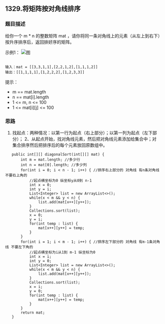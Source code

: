 ## 1329.将矩阵按对角线排序

### 题目描述
给你一个 m * n 的整数矩阵 mat ，请你将同一条对角线上的元素（从左上到右下）按升序排序后，返回排好序的矩阵。

示例1：
![图](https://assets.leetcode-cn.com/aliyun-lc-upload/uploads/2020/01/25/1482_example_1_2.png)
```

输入：mat = [[3,3,1,1],[2,2,1,2],[1,1,1,2]]
输出：[[1,1,1,1],[1,2,2,2],[1,2,3,3]]
```


提示：
* m == mat.length
* n == mat[i].length
* 1 <= m, n <= 100
* 1 <= mat[i][j] <= 100


### 思路
1. 找起点：两种情况：以第一行为起点（右上部分）；以第一列为起点（左下部分）；
2、从起点开始，找对角线元素，然后把对角线元素添加给集合中；对集合排序然后把排序后的每个元素放回原数组中。
```   
   public int[][] diagonalSort(int[][] mat) {
       int m = mat.length; //多少行 
       int n = mat[0].length; //多少列 
       for(int i = 0; i < n - 1; i++) { //排序右上部分的 对角线 有n条对角线 不要右上角的
           //起点横坐标为0 纵坐标y从0到 n-1
           int x = 0;
           int y = i;
           List<Integer> list = new ArrayList<>();
           while(x < m && y < n) {
               list.add(mat[x++][y++]);
           }
           Collections.sort(list);
           x = 0;
           y = i;
           for(int temp : list) {
               mat[x++][y++] = temp;
           }
       }
       for(int i = 1; i < m - 1; i++) { //排序左下部分的 对角线 有m-1条对角线 不要左下角的
           //起点横坐标为i从1到 m-1 纵坐标为0
           int x = i;
           int y = 0;
           List<Integer> list = new ArrayList<>();
           while(x < m && y < n) {
               list.add(mat[x++][y++]);
           }
           Collections.sort(list);
           x = i;
           y = 0;
           for(int temp : list) {
               mat[x++][y++] = temp;
           }
       }
       return mat;
   }
```   


